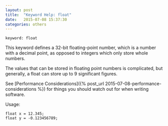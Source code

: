 ```yaml
---
layout: post
title:  "Keyword Help: float"
date:   2015-07-08 15:37:30
categories: others
---
```


	keyword: float

This keyword defines a 32-bit floating-point number, which is a number with a decimal point, as opposed to integers which only store whole numbers.

The values that can be stored in floating point numbers is complicated, but generally, a float can store up to 9 significant figures.

See [Performance Considerations]({% post_url 2015-07-08-performance-considerations %}) for things you should watch out for when writing software.

Usage:

	float x = 12.345;
	float y = -0.123456789;
